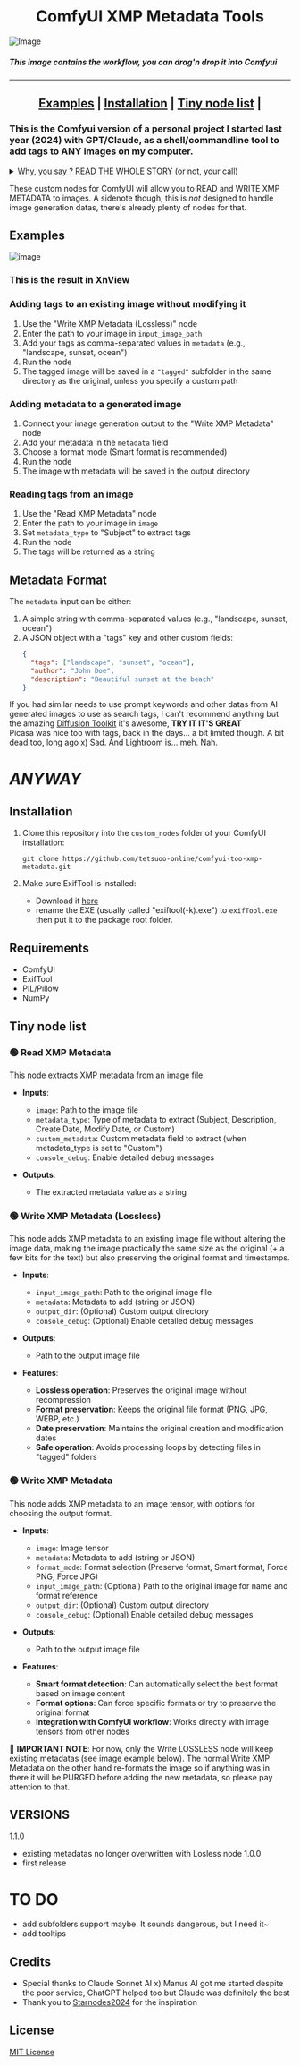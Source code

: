 <div align="center">
<h1 align="center">ComfyUI XMP Metadata Tools</h1>
</div>

![Image](https://github.com/user-attachments/assets/7d73043e-537a-4566-9b21-8f59169d4c25)
<h5>This image contains the workflow, you can drag'n drop it into Comfyui</h5>
<div align="center">

---
 [**Examples**](#examples) | [**Installation**](#installation) | [**Tiny node list**](#tiny-node-list) | 
---

</div>

### This is the Comfyui version of a personal project I started last year (2024) with GPT/Claude, as a shell/commandline tool to add tags to ANY images on my computer.
<details>
 <summary><ins>Why, you say ? READ THE WHOLE STORY</ins> (or not, your call)</summary>
 <div>
Because. I.Love.Images. Too much ! So the big idea was to add tags to images instead of yet another gigantic-painful-to-maintain database, that way you CAN'T LOSE THE TAG DATABASE ANYMORE IT'S INSIDE THE FILES !! This is genius. lol
Later on, to find any image that I can't clearly remember the name of I can simply type a keyword in a pic viewer that supports XML tags, like for example <a href="https://www.xnview.com/">XnView MP</a>.<br>
Or at least that's the theory of it.<br>
</div>
</details>

These custom nodes for ComfyUI will allow you to READ and WRITE XMP METADATA to images.
A sidenote though, this is *not* designed to handle image generation datas, there's already plenty of nodes for that.

## Examples
![image](https://github.com/user-attachments/assets/6ad235e5-69f0-4e27-8768-7f2142fdcbee)
<h3>This is the result in XnView</h3>

### Adding tags to an existing image without modifying it

1. Use the "Write XMP Metadata (Lossless)" node
2. Enter the path to your image in `input_image_path`
3. Add your tags as comma-separated values in `metadata` (e.g., "landscape, sunset, ocean")
4. Run the node
5. The tagged image will be saved in a `"tagged"` subfolder in the same directory as the original, unless you specify a custom path

### Adding metadata to a generated image

1. Connect your image generation output to the "Write XMP Metadata" node
2. Add your metadata in the `metadata` field
3. Choose a format mode (Smart format is recommended)
4. Run the node
5. The image with metadata will be saved in the output directory

### Reading tags from an image

1. Use the "Read XMP Metadata" node
2. Enter the path to your image in `image`
3. Set `metadata_type` to "Subject" to extract tags
4. Run the node
5. The tags will be returned as a string

## Metadata Format

The `metadata` input can be either:

1. A simple string with comma-separated values (e.g., "landscape, sunset, ocean")
2. A JSON object with a "tags" key and other custom fields:
   ```json
   {
     "tags": ["landscape", "sunset", "ocean"],
     "author": "John Doe",
     "description": "Beautiful sunset at the beach"
   }
   ```

If you had similar needs to use prompt keywords and other datas from AI generated images to use as search tags, I can't recommend anything but the amazing <a href="https://github.com/RupertAvery/DiffusionToolkit">Diffusion Toolkit</a> it's awesome, <b>TRY IT IT'S GREAT</b><br>
Picasa was nice too with tags, back in the days... a bit limited though. A bit dead too, long ago x) Sad. And Lightroom is... meh. Nah.<br>
<h1><em>ANYWAY</em></h1>

## Installation

1. Clone this repository into the `custom_nodes` folder of your ComfyUI installation:
   ```
   git clone https://github.com/tetsuoo-online/comfyui-too-xmp-metadata.git
   ```

2. Make sure ExifTool is installed:
   - Download it <a href="https://exiftool.org/">here</a>
   - rename the EXE (usually called "exiftool(-k).exe") to `exifTool.exe` then put it to the package root folder.

## Requirements

- ComfyUI
- ExifTool
- PIL/Pillow
- NumPy

## Tiny node list

<h3>🟢 Read XMP Metadata</h3>
This node extracts XMP metadata from an image file.

- **Inputs**:
  - `image`: Path to the image file
  - `metadata_type`: Type of metadata to extract (Subject, Description, Create Date, Modify Date, or Custom)
  - `custom_metadata`: Custom metadata field to extract (when metadata_type is set to "Custom")
  - `console_debug`: Enable detailed debug messages

- **Outputs**:
  - The extracted metadata value as a string

<h3>🟢 Write XMP Metadata (Lossless)</h3>
This node adds XMP metadata to an existing image file without altering the image data, making the image practically the same size as the original (+ a few bits for the text) but also preserving the original format and timestamps.

- **Inputs**:
  - `input_image_path`: Path to the original image file
  - `metadata`: Metadata to add (string or JSON)
  - `output_dir`: (Optional) Custom output directory
  - `console_debug`: (Optional) Enable detailed debug messages

- **Outputs**:
  - Path to the output image file

- **Features**:
  - **Lossless operation**: Preserves the original image without recompression
  - **Format preservation**: Keeps the original file format (PNG, JPG, WEBP, etc.)
  - **Date preservation**: Maintains the original creation and modification dates
  - **Safe operation**: Avoids processing loops by detecting files in "tagged" folders

<h3>🟢 Write XMP Metadata</h3>
This node adds XMP metadata to an image tensor, with options for choosing the output format.

- **Inputs**:
  - `image`: Image tensor
  - `metadata`: Metadata to add (string or JSON)
  - `format_mode`: Format selection (Preserve format, Smart format, Force PNG, Force JPG)
  - `input_image_path`: (Optional) Path to the original image for name and format reference
  - `output_dir`: (Optional) Custom output directory
  - `console_debug`: (Optional) Enable detailed debug messages

- **Outputs**:
  - Path to the output image file

- **Features**:
  - **Smart format detection**: Can automatically select the best format based on image content
  - **Format options**: Can force specific formats or try to preserve the original format
  - **Integration with ComfyUI workflow**: Works directly with image tensors from other nodes

🔴 **IMPORTANT NOTE**: For now, only the Write LOSSLESS node will keep existing metadatas (see image example below). The normal Write XMP Metadata on the other hand re-formats the image so if anything was in there it will be PURGED before adding the new metadata, so please pay attention to that.

## VERSIONS
1.1.0
  - existing metadatas no longer overwritten with Losless node
1.0.0
  - first release

# TO DO
- add subfolders support maybe. It sounds dangerous, but I need it~
- add tooltips

## Credits
- Special thanks to Claude Sonnet AI x) Manus AI got me started despite the poor service, ChatGPT helped too but Claude was definitely the best
- Thank you to <a href="https://github.com/Starnodes2024">Starnodes2024</a> for the inspiration

## License

[MIT License](LICENSE)

